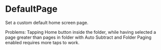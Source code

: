 # DefaultPage
Set a custom default home screen page.

Problems:
Tapping Home button inside the folder, while having selected a page greater than pages in folder with Auto Subtract and Folder Paging enabled requires more taps to work.
